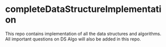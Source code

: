 # completeDataStructureImplementation
This repo contains implementation of all the data structures and algorithms. All important questions on DS Algo will also be added in this repo.
